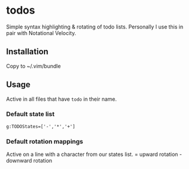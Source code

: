 # todos

Simple syntax highlighting & rotating of todo lists.
Personally I use this in pair with Notational Velocity.

## Installation

Copy to ~/.vim/bundle

## Usage

Active in all files that have `todo` in their name.

### Default state list
    g:TODOStates=['-','*','+']

### Default rotation mappings

Active on a line with a character from our states list.
    = upward rotation
    - downward rotation
